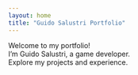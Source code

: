```yaml
---
layout: home
title: "Guido Salustri Portfolio"
---
```


Welcome to my portfolio!  
I’m Guido Salustri, a game developer.  
Explore my projects and experience.

